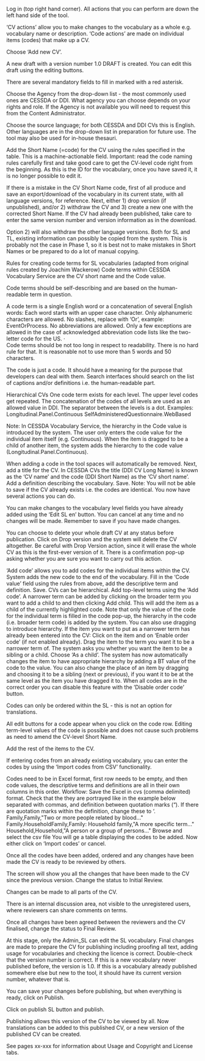 Log in (top right hand corner). All actions that you can perform are down the left hand side of the tool.

‘CV actions’ allow you to make changes to the vocabulary as a whole e.g. vocabulary name or description.
‘Code actions’ are made on individual items (codes) that make up a CV.

Choose ‘Add new CV’.



A new draft with a version number 1.0 DRAFT is created. You can edit this draft using the editing buttons.

There are several mandatory fields to fill in marked with a red asterisk.



Choose the Agency from the drop-down list - the most commonly used ones are CESSDA or DDI. What agency you can choose depends on  your rights and role. If the Agency is not available you will need to request this from the Content Administrator.

Choose the source language; for both CESSDA and DDI CVs this is English. Other languages are in the drop-down list in preparation for future use. The tool may also be used for in-house thesauri.

Add the Short Name (=code) for the CV using the rules specified in the table. This is a machine-actionable field. Important: read the code naming rules carefully first and take good care to get the CV-level code right from the beginning. As this is the ID for the vocabulary, once you have saved it, it is no longer possible to edit it.

If there is a mistake in the CV Short Name code, first of all produce and save an export/download of the vocabulary in its current state, with all language versions, for reference. Next, either 1) drop version (if unpublished), and/or 2) withdraw the CV and 3) create a new one with the corrected Short Name. If the CV had already been published, take care to enter the same version number and version information as in the download.

Option 2) will also withdraw the other language versions. Both for SL and TL, existing information can possibly be copied from the system. This is probably not the case in Phase 1, so it is best not to make mistakes in Short Names or be prepared to do a lot of manual copying.

Rules for creating code terms for SL vocabularies
(adapted from original rules created by Joachim Wackerow)
Code terms within CESSDA Vocabulary Service are the CV short name and the Code value.

Code terms should be self-describing and are based on the human-readable term in question.

A code term is a single English word or a concatenation of several English words:
Each word starts with an upper case character.
Only alphanumeric characters are allowed.
No slashes, replace with ‘Or’, example: EventOrProcess.
No abbreviations are allowed. Only a few exceptions are allowed in the case of acknowledged abbreviation code lists like the two-letter code for the US.
·        
Code terms should be not too long in respect to readability. There is no hard rule for that. It is reasonable not to use more than 5 words and 50 characters.

The code is just a code. It should have a meaning for the purpose that developers can deal with them. Search interfaces should search on the list of captions and/or definitions i.e. the human-readable part.

Hierarchical CVs
One code term exists for each level. The upper level codes get repeated. The concatenation of the codes of all levels are used as an allowed value in DDI. The separator between the levels is a dot. Examples:
Longitudinal.Panel.Continuous
SelfAdministeredQuestionnaire.WebBased

Note: In CESSDA Vocabulary Service, the hierarchy in the Code value is introduced by the system. The user only enters the code value for the individual item itself (e.g. Continuous). When the item is dragged to be a child of another item, the system adds the hierarchy to the code value (Longitudinal.Panel.Continuous).



When adding a code in the tool spaces will automatically be removed.
Next, add a title for the CV.
In CESSDA CVs the title (DDI CV Long Name) is known as the ‘CV name’  and the code (DDI Short Name) as the ‘CV short name’.
Add a definition describing the vocabulary. Save.
Note: You will not be able to save if the CV already exists i.e. the codes are identical.
You now have several actions you can do.

You can make changes to the vocabulary level fields you have already added using the ‘Edit SL en’ button.
You can cancel at any time and no changes will be made. Remember to save if you have made changes.


You can choose to delete your whole draft CV at any status before publication. Click on Drop version and the system will delete the CV altogether. Be careful with Drop Version action, since it will erase the whole CV as this is the first-ever version of it. There is a confirmation pop-up asking whether you are sure you want to carry out this action.


‘Add code’ allows you to add codes for the individual items within the CV. System adds the new code to the end of the vocabulary.
Fill in the ‘Code value’ field using the rules from above, add the descriptive term and definition. Save.
CVs can be hierarchical. Add top-level terms using the ‘Add code’. A narrower term can be added by clicking on the broader term you want to add a child to and then clicking Add child. This will add the item as a child of the currently highlighted code. Note that only the value of the code for the individual term is filled in the code pop-up, the hierarchy in the code (i.e. broader term code) is added by the system.
You can also use dragging to introduce hierarchy. If the item you want to put as a narrower term has already been entered into the CV:
Click on the item and on ‘Enable order code’ (if not enabled already). Drag the item to the term you want it to be a narrower term of. The system asks you whether you want the item to be a sibling or a child. Choose ‘As a child’. The system has now automatically changes the item to have appropriate hierarchy by adding a BT value of the code to the value.
You can also change the place of an item by dragging and choosing it to be a sibling (next or previous), if you want it to be at the same level as the item you have dragged it to.
When all codes are in the correct order you can disable this feature with the ’Disable order code’ button.

Codes can only be ordered within the SL - this is not an option for translations.

All edit buttons for a code appear when you click on the code row. Editing term-level values of the code is possible and does not cause such problems as need to amend the CV-level Short Name.


Add the rest of the items to the CV.

If entering codes from an already existing vocabulary, you can enter the codes by using the ‘Import codes from CSV’ functionality.

Codes need to be in Excel format, first row needs to be empty, and then code values, the descriptive terms and definitions are all in their own columns in this order. Workflow:
Save the Excel in cvs (comma delimited) format.
Check that the they are portrayed like in the example below separated with commas, and definition between quotation marks (“). If there are quotation marks within the definition, change these to ‘.
Family,Family,"Two or more people related by blood..."
Family.HouseholdFamily,Family: Household family,"A more specific term..."
Household,Household,"A person or a group of persons..."
Browse and select the csv file
You will ge a table displaying the codes to be added. Now either click on ‘Import codes’ or cancel.


Once all the codes have been added, ordered and any changes have been made the CV is ready to be reviewed by others.



The screen will show you all the changes that have been made to the CV since the previous version. Change the status to Initial Review.

Changes can be made to all parts of the CV.

There is an internal discussion area, not visible to the unregistered users, where reviewers can share comments on terms.

Once all changes have been agreed between the reviewers and the CV finalised, change the status to Final Review.



At this stage, only the Admin_SL can edit the SL vocabulary. Final changes are made to prepare the CV for publishing including proofing all text, adding usage for vocabularies and checking the licence is correct. Double-check that the version number is correct. If this is a new vocabulary never published before, the version is 1.0. If this is a vocabulary already published somewhere else but new to the tool, it should have its current version number, whatever that is.

You can save your changes before publishing, but when everything is ready, click on Publish.


Click on publish SL button  and publish.

Publishing allows this version of the CV to be viewed by all. Now translations can be added to this published CV, or a new version of the published CV can be created.


See pages xx-xxx for information about Usage and Copyright and License tabs.
